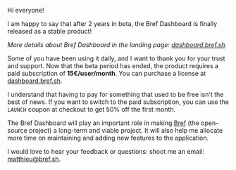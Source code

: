 Hi everyone!

I am happy to say that after 2 years in beta, the Bref Dashboard is finally released as a stable product!

_More details about Bref Dashboard in the landing page: [dashboard.bref.sh](https://dashboard.bref.sh/)._

Some of you have been using it daily, and I want to thank you for your trust and support. Now that the beta period has ended, the product requires a paid subscription of **15€/user/month**. You can purchase a license at [dashboard.bref.sh](https://dashboard.bref.sh/).

I understand that having to pay for something that used to be free isn't the best of news. If you want to switch to the paid subscription, you can use the `LAUNCH` coupon at checkout to get 50% off the first month.

The Bref Dashboard will play an important role in making [Bref](https://bref.sh/) (the open-source project) a long-term and viable project. It will also help me allocate more time on maintaining and adding new features to the application.

I would love to hear your feedback or questions: shoot me an email: matthieu@bref.sh.
